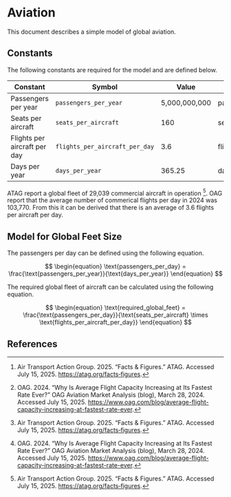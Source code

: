 # Aviation

This document describes a simple model of global aviation.

## Constants

The following constants are required for the model and are defined below.

| Constant                     | Symbol                         | Value         | Unit            | Ref       |
| ---------------------------- | ------------------------------ | ------------- | --------------- | --------- |
| Passengers per year          | `passengers_per_year`          | 5,000,000,000 | passengers/year | [^1]      |
| Seats per aircraft           | `seats_per_aircraft`           | 160           | seats           | [^2]      |
| Flights per aircraft per day | `flights_per_aircraft_per_day` | 3.6           | flights/day     | [^1] [^2] |
| Days per year                | `days_per_year`                | 365.25        | days/year       | -         |

ATAG report a global fleet of 29,039 commercial aircraft in operation [^1]. OAG report that the average number of commerical flights per day in 2024 was 103,770. From this it can be derived that there is an average of 3.6 flights per aircraft per day.

## Model for Global Feet Size

The passengers per day can be defined using the following equation.

$$
\begin{equation}
\text{passengers_per_day} = \frac{\text{passengers_per_year}}{\text{days_per_year}}
\end{equation}
$$

The required global fleet of aircraft can be calculated using the following equation.

$$
\begin{equation}
\text{required_global_feet} = \frac{\text{passengers_per_day}}{\text{seats_per_aircraft} \times \text{flights_per_aircraft_per_day}}
\end{equation}
$$

## References

[^1]: Air Transport Action Group. 2025. “Facts & Figures.” ATAG. Accessed July 15, 2025. https://atag.org/facts‑figures.
[^2]: OAG. 2024. “Why Is Average Flight Capacity Increasing at Its Fastest Rate Ever?” OAG Aviation Market Analysis (blog), March 28, 2024. Accessed July 15, 2025. https://www.oag.com/blog/average-flight-capacity-increasing-at-fastest-rate-ever.
[^3]: OAG Aviation Worldwide Limited. “Airline Frequency and Capacity Statistics.” Updated July 2025. OAG Aviation Data. Accessed July 15, 2025. https://www.oag.com/airline-frequency-and-capacity-statistics
